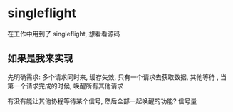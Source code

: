 # singleflight

在工作中用到了 singleflight, 想看看源码

## 如果是我来实现

先明确需求: 多个请求同时来, 缓存失效, 只有一个请求去获取数据, 其他等待 , 当第一个请求完成的时候, 唤醒所有其他请求


有没有能让其他协程等待某个信号, 然后全部一起唤醒的功能? 信号量